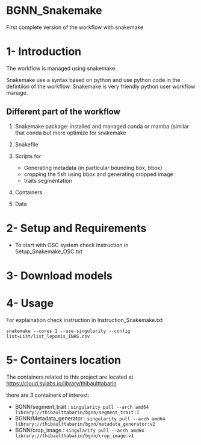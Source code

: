 # BGNN_Snakemake
First complete version of the workflow with snakemake

# 1- Introduction

The workflow is managed using snakemake. 

Snakemake use a syntax based on python and use python code in the defintiion of the workflow. Snakemake is very friendly python user workflow manage.

## Different part of the workflow

1. Snakemake package: installed and managed conda or mamba (similar that conda but more optimize for snakemake

2. Snakefile

3. Scripts for
   - Generating metadata (in particular bounding box, bbox)
   - cropping the fish using bbox and generating cropped image
   - traits segmentation
 
4. Containers

5. Data

# 2- Setup and Requirements

   - To start with OSC system check instruction in Setup_Snakemake_OSC.txt

# 3- Download models

# 4- Usage
   
   For explaination check instruction in Instruction_Snakemake.txt
   
   ```
   snakemake --cores 1 --use-singularity --config list=List/list_lepomis_INHS.csv
   ```

# 5- Containers location

The containers related to this project are located at https://cloud.sylabs.io/library/thibaulttabarin

there are 3 containers of interest:

* BGNN/segment_trait : 
   ```singularity pull --arch amd64 library://thibaulttabarin/bgnn/segment_trait:1```
* BGNN/Metadata_generator :
   ```singularity pull --arch amd64 library://thibaulttabarin/bgnn/metadata_generator:v2 ```
* BGNN/crop_image :
    ```singularity pull --arch amd64 library://thibaulttabarin/bgnn/crop_image:v1```

